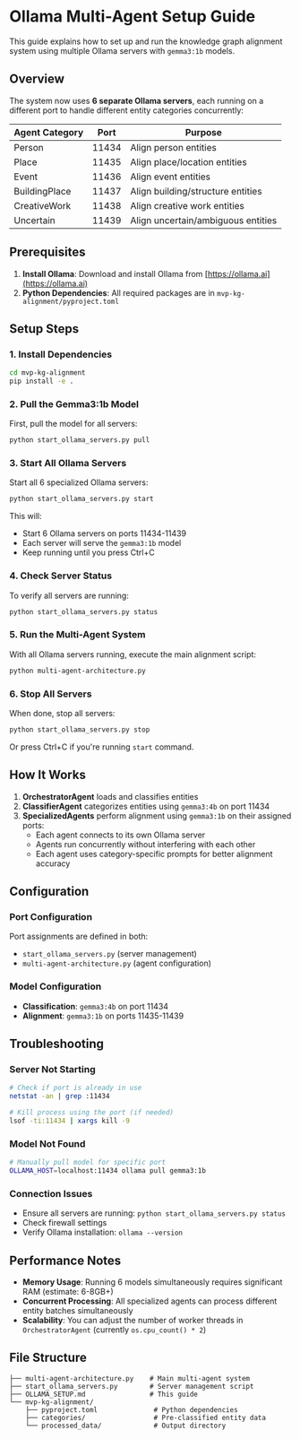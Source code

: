 # Ollama Multi-Agent Setup Guide

This guide explains how to set up and run the knowledge graph alignment system using multiple Ollama servers with `gemma3:1b` models.

## Overview

The system now uses **6 separate Ollama servers**, each running on a different port to handle different entity categories concurrently:

| Agent Category | Port  | Purpose |
|---------------|-------|---------|
| Person        | 11434 | Align person entities |
| Place         | 11435 | Align place/location entities |
| Event         | 11436 | Align event entities |
| BuildingPlace | 11437 | Align building/structure entities |
| CreativeWork  | 11438 | Align creative work entities |
| Uncertain     | 11439 | Align uncertain/ambiguous entities |

## Prerequisites

1. **Install Ollama**: Download and install Ollama from [https://ollama.ai](https://ollama.ai)
2. **Python Dependencies**: All required packages are in `mvp-kg-alignment/pyproject.toml`

## Setup Steps

### 1. Install Dependencies
```bash
cd mvp-kg-alignment
pip install -e .
```

### 2. Pull the Gemma3:1b Model
First, pull the model for all servers:
```bash
python start_ollama_servers.py pull
```

### 3. Start All Ollama Servers
Start all 6 specialized Ollama servers:
```bash
python start_ollama_servers.py start
```

This will:
- Start 6 Ollama servers on ports 11434-11439
- Each server will serve the `gemma3:1b` model
- Keep running until you press Ctrl+C

### 4. Check Server Status
To verify all servers are running:
```bash
python start_ollama_servers.py status
```

### 5. Run the Multi-Agent System
With all Ollama servers running, execute the main alignment script:
```bash
python multi-agent-architecture.py
```

### 6. Stop All Servers
When done, stop all servers:
```bash
python start_ollama_servers.py stop
```
Or press Ctrl+C if you're running `start` command.

## How It Works

1. **OrchestratorAgent** loads and classifies entities
2. **ClassifierAgent** categorizes entities using `gemma3:4b` on port 11434
3. **SpecializedAgents** perform alignment using `gemma3:1b` on their assigned ports:
   - Each agent connects to its own Ollama server
   - Agents run concurrently without interfering with each other
   - Each agent uses category-specific prompts for better alignment accuracy

## Configuration

### Port Configuration
Port assignments are defined in both:
- `start_ollama_servers.py` (server management)
- `multi-agent-architecture.py` (agent configuration)

### Model Configuration
- **Classification**: `gemma3:4b` on port 11434
- **Alignment**: `gemma3:1b` on ports 11435-11439

## Troubleshooting

### Server Not Starting
```bash
# Check if port is already in use
netstat -an | grep :11434

# Kill process using the port (if needed)
lsof -ti:11434 | xargs kill -9
```

### Model Not Found
```bash
# Manually pull model for specific port
OLLAMA_HOST=localhost:11434 ollama pull gemma3:1b
```

### Connection Issues
- Ensure all servers are running: `python start_ollama_servers.py status`
- Check firewall settings
- Verify Ollama installation: `ollama --version`

## Performance Notes

- **Memory Usage**: Running 6 models simultaneously requires significant RAM (estimate: 6-8GB+)
- **Concurrent Processing**: All specialized agents can process different entity batches simultaneously
- **Scalability**: You can adjust the number of worker threads in `OrchestratorAgent` (currently `os.cpu_count() * 2`)

## File Structure
```
├── multi-agent-architecture.py    # Main multi-agent system
├── start_ollama_servers.py        # Server management script
├── OLLAMA_SETUP.md                # This guide
└── mvp-kg-alignment/
    ├── pyproject.toml              # Python dependencies
    ├── categories/                 # Pre-classified entity data
    └── processed_data/             # Output directory
``` 